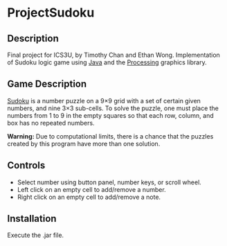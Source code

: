 # ProjectSudoku
## Description
Final project for ICS3U, by Timothy Chan and Ethan Wong.
Implementation of Sudoku logic game using [Java](https://java.com/en/) and the [Processing](https://processing.org/) graphics library.

## Game Description
[Sudoku](https://en.wikipedia.org/wiki/Sudoku) is a number puzzle on a 9×9 grid with a set of certain given numbers, and nine 3×3 sub-cells.
To solve the puzzle, one must place the numbers from 1 to 9 in the empty squares so that each row, column, and box has no repeated numbers.  

__Warning:__ Due to computational limits, there is a chance that the puzzles created by this program have more than one solution.

## Controls
- Select number using button panel, number keys, or scroll wheel.  
- Left click on an empty cell to add/remove a number.  
- Right click on an empty cell to add/remove a note.  

## Installation
Execute the .jar file.
